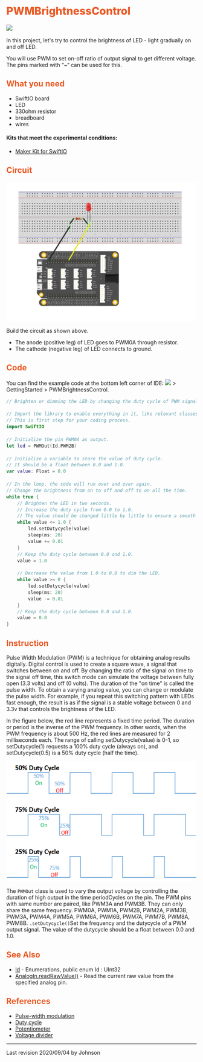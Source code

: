 # <span style="color:#EA5823;font-weight:800">PWMBrightnessControl</span>

![](../../.gitbook/assets/PWMBrightnessControl/PWMBrightnessControl.gif)

In this project, let's try to control the brightness of LED - light gradually on and off LED.

You will use PWM to set on-off ratio of output signal to get different voltage. The pins marked with “~“ can be used for this.

## <span style="color:#EA5823;font-weight:700">What you need</span>

- SwiftIO board 
- LED 
- 330ohm resistor 
- breadboard 
- wires

#### Kits that meet the experimental conditions: 
- [Maker Kit for SwiftIO](https://www.madmachine.io/product-page/maker-kit-for-swiftio)

## <span style="color:#EA5823;font-weight:700">Circuit</span>

![](../../.gitbook/assets/PWMBrightnessControl/PWMBrightnessControl.png)

Build the circuit as shown above.

* The anode \(positive leg\) of LED goes to PWM0A through resistor.
* The cathode \(negative leg\) of LED connects to ground.

## <span style="color:#EA5823;font-weight:700">Code</span>

You can find the example code at the bottom left corner of IDE: ![](../../.gitbook/assets/xnip2020-07-22_16-04-33.jpg) &gt; GettingStarted &gt; PWMBrightnessControl.

```swift
// Brighten or dimming the LED by changing the duty cycle of PWM signal.

// Import the library to enable everything in it, like relevant classes and methods. 
// This is first step for your coding process.
import SwiftIO

// Initialize the pin PWM0A as output.
let led = PWMOut(Id.PWM2B)

// Initialize a variable to store the value of duty cycle. 
// It should be a float between 0.0 and 1.0.
var value: Float = 0.0

// In the loop, the code will run over and over again.
// Change the brightness from on to off and off to on all the time.
while true {
    // Brighten the LED in two seconds. 
    // Increase the duty cycle from 0.0 to 1.0.
    // The value should be changed little by little to ensure a smooth brightness change.
    while value <= 1.0 {
        led.setDutycycle(value)
        sleep(ms: 20)
        value += 0.01
    }
    // Keep the duty cycle between 0.0 and 1.0.
    value = 1.0

    // Decrease the value from 1.0 to 0.0 to dim the LED.
    while value >= 0 {
        led.setDutycycle(value)
        sleep(ms: 20)
        value -= 0.01
    }
    // Keep the duty cycle between 0.0 and 1.0.
    value = 0.0
}

```

## <span style="color:#EA5823;font-weight:700">Instruction</span>
Pulse Width Modulation (PWM) is a technique for obtaining analog results digitally. Digital control is used to create a square wave, a signal that switches between on and off. By changing the ratio of the signal on time to the signal off time, this switch mode can simulate the voltage between fully open (3.3 volts) and off (0 volts). The duration of the "on time" is called the pulse width. To obtain a varying analog value, you can change or modulate the pulse width. For example, if you repeat this switching pattern with LEDs fast enough, the result is as if the signal is a stable voltage between 0 and 3.3v that controls the brightness of the LED. 

In the figure below, the red line represents a fixed time period. The duration or period is the inverse of the PWM frequency. In other words, when the PWM frequency is about 500 Hz, the red lines are measured for 2 milliseconds each. The range of calling setDutycycle(value) is 0-1, so setDutycycle(1) requests a 100% duty cycle (always on), and setDutycycle(0.5) is a 50% duty cycle (half the time).

![](../../.gitbook/assets/BrightnessAnalogIn/Duty_Cycle_Examples.png)

The `PWMOut` class is used to vary the output voltage by controlling the duration of high output in the time periodCycles on the pin. The PWM pins with same number are paired, like PWM3A and PWM3B. They can only share the same frequency. PWM0A, PWM1A, PWM2B, PWM2A, PWM3B, PWM3A, PWM4A, PWM5A, PWM6A, PWM6B, PWM7A, PWM7B, PWM8A, PWM8B. `.setDutycycle()`Set the frequency and the dutycycle of a PWM output signal. The value of the dutycycle should be a float between 0.0 and 1.0.

## <span style="color:#EA5823;font-weight:700">See Also</span>

- [Id](https://swiftioapi.madmachine.io/Enums/Id.html) - Enumerations, public enum Id : UInt32
- [AnalogIn.readRawValue()](https://swiftioapi.madmachine.io/Classes/AnalogIn.html#/s:7SwiftIO8AnalogInC12readRawValueSiyF) - Read the current raw value from the specified analog pin.

## <span style="color:#EA5823;font-weight:700">References</span>

- [Pulse-width modulation](https://en.wikipedia.org/wiki/Pulse-width_modulation)
- [Duty cycle](https://en.wikipedia.org/wiki/Duty_cycle)
- [Potentiometer](https://en.wikipedia.org/wiki/Potentiometer)
- [Voltage divider](https://en.wikipedia.org/wiki/Voltage_divider)



---
Last revision 2020/09/04 by Johnson
